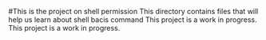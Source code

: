 #This is the project on shell permission
This directory contains files that will help us learn about shell bacis command
This project is a work in progress.
This project is a work in progress.
